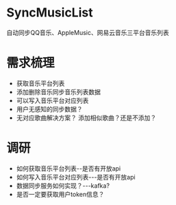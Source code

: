 # SyncMusicList
自动同步QQ音乐、AppleMusic、网易云音乐三平台音乐列表


# 需求梳理
- 获取音乐平台列表
- 添加删除音乐同步音乐列表数据
- 可以写入音乐平台对应列表
- 用户无感知的同步数据？
- 无对应歌曲解决方案？ 添加相似歌曲？还是不添加？

# 调研
- 如何获取音乐平台列表--是否有开放api
- 如何写入音乐平台对应列表---是否有开放api
- 数据同步服务如何实现？---kafka?
- 是否一定要获取用户token信息？

